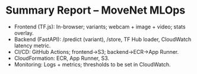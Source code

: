 # Summary Report – MoveNet MLOps

- Frontend (TF.js): In-browser; variants; webcam + image + video; stats overlay.
- Backend (FastAPI): /predict (variant), /store, TF Hub loader, CloudWatch latency metric.
- CI/CD: GitHub Actions; frontend→S3; backend→ECR→App Runner.
- CloudFormation: ECR, App Runner, S3.
- Monitoring: Logs + metrics; thresholds to be set in CloudWatch.